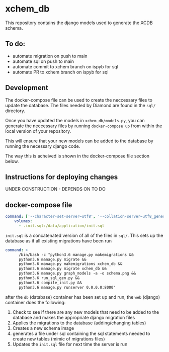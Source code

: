 # xchem_db
This repository contains the django models used to generate the XCDB schema.

## To do:
- automate migration on push to main
- automate sql on push to main
- automate commit to xchem branch on ispyb for sql
- automate PR to xchem branch on ispyb for sql

## Development
The docker-compose file can be used to create the neccessary files to update the database. The files needed by Diamond 
are found in the ``sql/`` directory. 

Once you have updated the models in ``xchem_db/models.py``, you can generate the neccessary files by running 
``docker-compose up`` from within the local version of your repository. 

This will ensure that your new models can be added to the database by running the necessary django code.

The way this is acheived is shown in the docker-compose file section below.

## Instructions for deploying changes
UNDER CONSTRUCTION - DEPENDS ON TO DO

## docker-compose file

```yaml
command: ['--character-set-server=utf8', '--collation-server=utf8_general_ci', '--init-file=/data/application/init.sql']
    volumes:
      - .init.sql:/data/application/init.sql
```

``init.sql`` is a concatenated version of all of the files in ``sql/``. This sets up the database as if all existing 
migrations have been run

```yaml
command: >
      /bin/bash -c "python3.6 manage.py makemigrations &&
      python3.6 manage.py migrate &&
      python3.6 manage.py makemigrations xchem_db &&
      python3.6 manage.py migrate xchem_db &&
      python3.6 manage.py graph_models -a -o schema.png &&
      python3.6 run_sql_gen.py &&
      python3.6 compile_init.py &&
      python3.6 manage.py runserver 0.0.0.0:8000"
```

after the ``db`` (database) container has been set up and run, the ``web`` (django) container does the following:
1. Check to see if there are any new models that need to be added to the database and makes the appropriate django 
migration files
2. Applies the migrations to the database (adding/changing tables)
3. Creates a new schema image
4. generates a file under sql containing the sql statements needed to create new tables (mimic of migrations files)
5. Updates the ``init.sql`` file for next time the server is run
